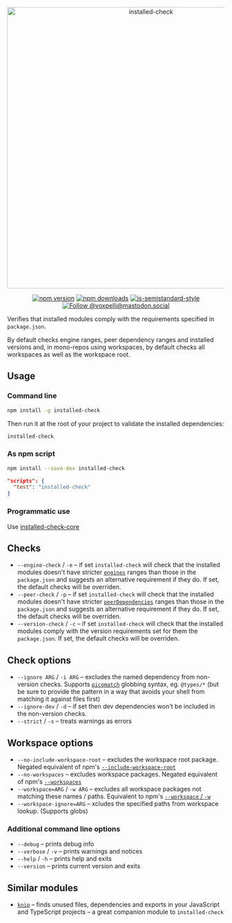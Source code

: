<div align="center">
  <img
    src="installed-check.svg"
    width="650"
    height="auto"
    alt="installed-check"
  />
</div>

<div align="center">

[![npm version](https://img.shields.io/npm/v/installed-check.svg?style=flat)](https://www.npmjs.com/package/installed-check)
[![npm downloads](https://img.shields.io/npm/dm/installed-check.svg?style=flat)](https://www.npmjs.com/package/installed-check)
[![js-semistandard-style](https://img.shields.io/badge/code%20style-semistandard-brightgreen.svg)](https://github.com/voxpelli/eslint-config)
[![Follow @voxpelli@mastodon.social](https://img.shields.io/mastodon/follow/109247025527949675?domain=https%3A%2F%2Fmastodon.social&style=social)](https://mastodon.social/@voxpelli)

</div>

Verifies that installed modules comply with the requirements specified in `package.json`.

By default checks engine ranges, peer dependency ranges and installed versions and, in mono-repos using workspaces, by default checks all workspaces as well as the workspace root.

## Usage

### Command line

```sh
npm install -g installed-check
```

Then run it at the root of your project to validate the installed dependencies:

```sh
installed-check
```

### As npm script

```sh
npm install --save-dev installed-check
```

```json
"scripts": {
  "test": "installed-check"
}
```

### Programmatic use

Use [installed-check-core](https://github.com/voxpelli/node-installed-check-core)

## Checks

* `--engine-check` / `-e` – if set `installed-check` will check that the installed modules doesn't have stricter [`engines`](https://docs.npmjs.com/cli/v10/configuring-npm/package-json#engines) ranges than those  in the `package.json` and suggests an alternative requirement if they do. If set, the default checks will be overriden.
* `--peer-check` / `-p` – if set `installed-check` will check that the installed modules doesn't have stricter [`peerDependencies`](https://docs.npmjs.com/cli/v10/configuring-npm/package-json#peerdependencies) ranges than those in the `package.json` and suggests an alternative requirement if they do. If set, the default checks will be overriden.
* `--version-check` / `-c` – if set `installed-check` will check that the installed modules comply with the version requirements set for them the `package.json`. If set, the default checks will be overriden.

## Check options

* `--ignore ARG` / `-i ARG` – excludes the named dependency from non-version checks. Supports [`picomatch`](https://www.npmjs.com/package/picomatch) globbing syntax, eg. `@types/*` (but be sure to provide the pattern in a way that avoids your shell from matching it against files first)
* `--ignore-dev` / `-d` – if set then dev dependencies won't be included in the non-version checks.
* `--strict` / `-s` – treats warnings as errors

## Workspace options

  * `--no-include-workspace-root` – excludes the workspace root package. Negated equivalent of npm's [`--include-workspace-root`](https://docs.npmjs.com/cli/v10/commands/npm-run-script#include-workspace-root)
  * `--no-workspaces` – excludes workspace packages. Negated equivalent of npm's [`--workspaces`](https://docs.npmjs.com/cli/v10/commands/npm-run-script#workspaces)
  * `--workspace=ARG` / `-w ARG` – excludes all workspace packages not matching these names / paths. Equivalent to npm's [`--workspace` / `-w`](https://docs.npmjs.com/cli/v10/commands/npm-run-script#workspace)
  * `--workspace-ignore=ARG` – xcludes the specified paths from workspace lookup. (Supports globs)

### Additional command line options

* `--debug` – prints debug info
* `--verbose` / `-v` – prints warnings and notices
* `--help` / `-h` – prints help and exits
* `--version` – prints current version and exits

## Similar modules

* [`knip`](https://github.com/webpro/knip) – finds unused files, dependencies and exports in your JavaScript and TypeScript projects – a great companion module to `installed-check`

